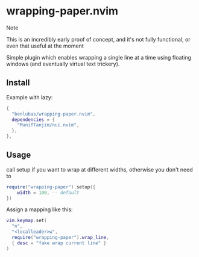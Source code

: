 # wrapping-paper.nvim

> [!NOTE]
> This is an incredibly early proof of concept, and it's not fully functional, or even that useful
> at the moment

Simple plugin which enables wrapping a single line at a time using floating windows (and eventually
virtual text trickery).

## Install

Example with lazy:

```lua
{
  "benlubas/wrapping-paper.nvim",
  dependencies = {
    "MunifTanjim/nui.nvim",
  },
},
```


## Usage

call setup if you want to wrap at different widths, otherwise you don't need to

```lua
require("wrapping-paper").setup({
    width = 100, -- default
})
```

Assign a mapping like this:

```lua
vim.keymap.set(
  "n",
  "<localleader>w",
  require("wrapping-paper").wrap_line,
  { desc = "fake wrap current line" }
)
```
